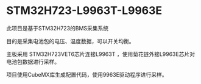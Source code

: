 # STM32H723-L9963T-L9963E

此项目是基于STM32H723的BMS采集系统 

目的是采集电池包的电压、温度数据，可以开关均衡。

主板采用 STM32H723VET6芯片连接L9963T ，使用菊花链外接L9963E芯片对电池包数据进行采样。

项目使用CubeMX库生成配置代码，使用9963E驱动程序进行采样。
